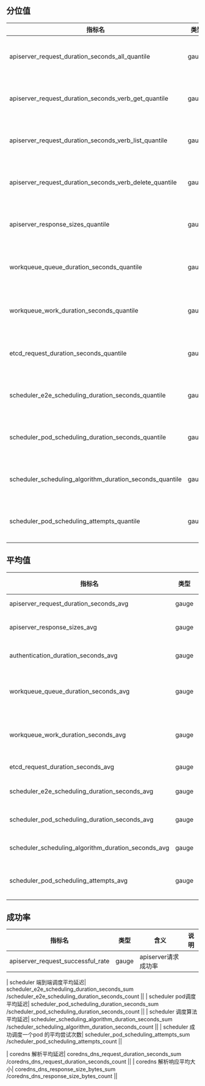 ## 分位值
|  指标名   | 类型|含义  | 说明 | 
|  ---  | ---  | --- | --- | 
| apiserver_request_duration_seconds_all_quantile |gauge|  apiserver延迟分位值|按分位值`quantile`分布 50 90 95 99 <br> |
| apiserver_request_duration_seconds_verb_get_quantile |gauge|  apiserver verb=get的延迟分位值|按分位值`quantile`分布 50 90 95 99 <br> |
| apiserver_request_duration_seconds_verb_list_quantile |gauge|  apiserver verb=list的延迟分位值|按分位值`quantile`分布 50 90 95 99 <br> |
| apiserver_request_duration_seconds_verb_delete_quantile |gauge|  apiserver verb=delete的延迟分位值|按分位值`quantile`分布 50 90 95 99 <br> |
| apiserver_response_sizes_quantile |gauge|  apiserver响应大小分位值 |按分位值`quantile`分布 50 90 95 99 <br> |
| workqueue_queue_duration_seconds_quantile |gauge| apiserver workqueue service time    延迟分位值 |按分位值`quantile`分布 50 90 95 99 <br> |
| workqueue_work_duration_seconds_quantile |gauge| apiserver workqueue processing time   延迟分位值 |按分位值`quantile`分布 50 90 95 99 <br> |
| etcd_request_duration_seconds_quantile |gauge| etcd延迟分位值  延迟分位值 |按分位值`quantile`分布 50 90 95 99 <br> |
| scheduler_e2e_scheduling_duration_seconds_quantile |gauge|  scheduler 端到端调度延迟分位值 |按分位值`quantile`分布 50 90 95 99 <br> |
| scheduler_pod_scheduling_duration_seconds_quantile |gauge|  scheduler  pod调度延迟分位值 |按分位值`quantile`分布 50 90 95 99 <br> |
| scheduler_scheduling_algorithm_duration_seconds_quantile |gauge|  scheduler 调度算法延迟分位值 |按分位值`quantile`分布 50 90 95 99 <br> |
| scheduler_pod_scheduling_attempts_quantile |gauge|  成功调度一个pod 的平均尝试次数分位值 |按分位值`quantile`分布 50 90 95 99 <br> |



## 平均值
|  指标名   | 类型|含义  | 说明 | 
|  ---  | ---  | --- | --- | 
| apiserver_request_duration_seconds_avg |gauge|  apiserver延迟平均值| |
| apiserver_response_sizes_avg |gauge|  apiserver响应大小平均值| |
| authentication_duration_seconds_avg |gauge|  apiserver认证平均耗时| |
| workqueue_queue_duration_seconds_avg |gauge|  apiserver workqueue service time    延迟平均值| |
| workqueue_work_duration_seconds_avg |gauge|  apiserver workqueue processing time  延迟平均值| |
| etcd_request_duration_seconds_avg |gauge|   etcd平均延迟| |
| scheduler_e2e_scheduling_duration_seconds_avg |gauge|   scheduler 端到端调度平均延迟| |
| scheduler_pod_scheduling_duration_seconds_avg |gauge|   scheduler pod调度平均延迟| |
| scheduler_scheduling_algorithm_duration_seconds_avg |gauge|   scheduler 调度算法平均延迟| |
| scheduler_pod_scheduling_attempts_avg |gauge|   scheduler 成功调度一个pod 的平均尝试次数| |


## 成功率
|  指标名   | 类型|含义  | 说明 | 
|  ---  | ---  | --- | --- | 
| apiserver_request_successful_rate |gauge| apiserver请求成功率 | |



| scheduler 端到端调度平均延迟| scheduler_e2e_scheduling_duration_seconds_sum /scheduler_e2e_scheduling_duration_seconds_count || 
| scheduler pod调度平均延迟| scheduler_pod_scheduling_duration_seconds_sum /scheduler_pod_scheduling_duration_seconds_count || 
| scheduler 调度算法平均延迟| scheduler_scheduling_algorithm_duration_seconds_sum /scheduler_scheduling_algorithm_duration_seconds_count || 
| scheduler 成功调度一个pod 的平均尝试次数| scheduler_pod_scheduling_attempts_sum /scheduler_pod_scheduling_attempts_count || 


| coredns 解析平均延迟| coredns_dns_request_duration_seconds_sum /coredns_dns_request_duration_seconds_count || 
| coredns 解析响应平均大小| coredns_dns_response_size_bytes_sum /coredns_dns_response_size_bytes_count || 